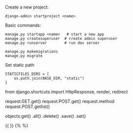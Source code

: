 
Create a new project:
```
django-admin startproject <name>
```

Basic commands:
```
manage.py startapp <name>   # start a new app
manage.py createsuperuser  # create admin superuser
manage.py runserver        # run dev server

manage.py makemigrations
manage.py migrate
```

Set static path
```
STATICFILES_DIRS = [
    os.path.join(BASE_DIR, "static")
]
```

from django.shortcuts import HttpResponse, render, redirect

request.GET.get()
request.POST.get()
request.method
request.POST.getlist()


objects.get()
.all()
.delete()
.save()
.set()

{{ }}
{% %}



